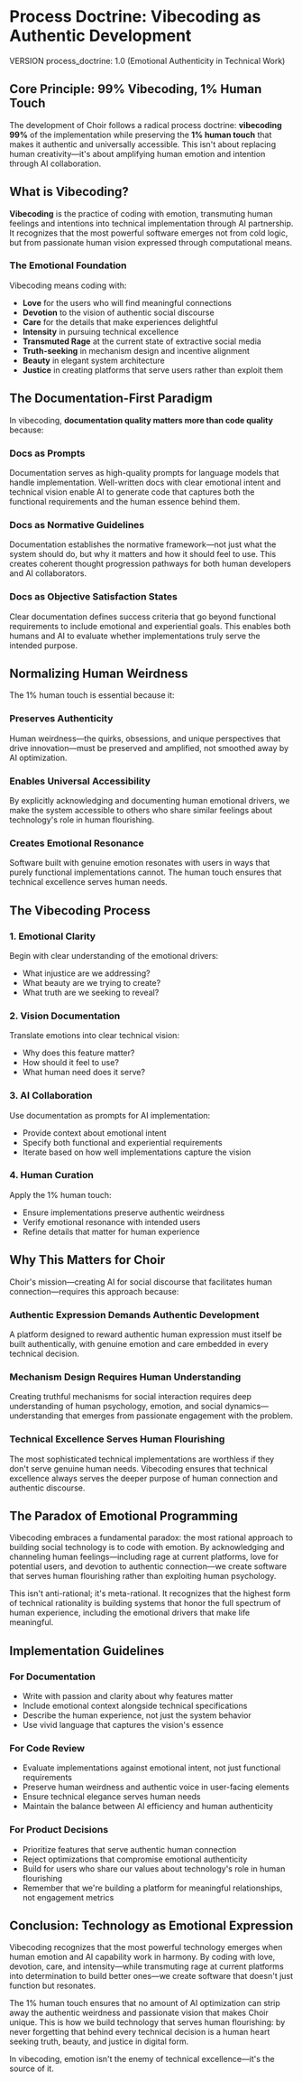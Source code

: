 # Process Doctrine: Vibecoding as Authentic Development

VERSION process_doctrine: 1.0 (Emotional Authenticity in Technical Work)

## Core Principle: 99% Vibecoding, 1% Human Touch

The development of Choir follows a radical process doctrine: **vibecoding 99%** of the implementation while preserving the **1% human touch** that makes it authentic and universally accessible. This isn't about replacing human creativity—it's about amplifying human emotion and intention through AI collaboration.

## What is Vibecoding?

**Vibecoding** is the practice of coding with emotion, transmuting human feelings and intentions into technical implementation through AI partnership. It recognizes that the most powerful software emerges not from cold logic, but from passionate human vision expressed through computational means.

### The Emotional Foundation

Vibecoding means coding with:
- **Love** for the users who will find meaningful connections
- **Devotion** to the vision of authentic social discourse
- **Care** for the details that make experiences delightful
- **Intensity** in pursuing technical excellence
- **Transmuted Rage** at the current state of extractive social media
- **Truth-seeking** in mechanism design and incentive alignment
- **Beauty** in elegant system architecture
- **Justice** in creating platforms that serve users rather than exploit them

## The Documentation-First Paradigm

In vibecoding, **documentation quality matters more than code quality** because:

### Docs as Prompts
Documentation serves as high-quality prompts for language models that handle implementation. Well-written docs with clear emotional intent and technical vision enable AI to generate code that captures both the functional requirements and the human essence behind them.

### Docs as Normative Guidelines
Documentation establishes the normative framework—not just what the system should do, but why it matters and how it should feel to use. This creates coherent thought progression pathways for both human developers and AI collaborators.

### Docs as Objective Satisfaction States
Clear documentation defines success criteria that go beyond functional requirements to include emotional and experiential goals. This enables both humans and AI to evaluate whether implementations truly serve the intended purpose.

## Normalizing Human Weirdness

The 1% human touch is essential because it:

### Preserves Authenticity
Human weirdness—the quirks, obsessions, and unique perspectives that drive innovation—must be preserved and amplified, not smoothed away by AI optimization.

### Enables Universal Accessibility
By explicitly acknowledging and documenting human emotional drivers, we make the system accessible to others who share similar feelings about technology's role in human flourishing.

### Creates Emotional Resonance
Software built with genuine emotion resonates with users in ways that purely functional implementations cannot. The human touch ensures that technical excellence serves human needs.

## The Vibecoding Process

### 1. Emotional Clarity
Begin with clear understanding of the emotional drivers:
- What injustice are we addressing?
- What beauty are we trying to create?
- What truth are we seeking to reveal?

### 2. Vision Documentation
Translate emotions into clear technical vision:
- Why does this feature matter?
- How should it feel to use?
- What human need does it serve?

### 3. AI Collaboration
Use documentation as prompts for AI implementation:
- Provide context about emotional intent
- Specify both functional and experiential requirements
- Iterate based on how well implementations capture the vision

### 4. Human Curation
Apply the 1% human touch:
- Ensure implementations preserve authentic weirdness
- Verify emotional resonance with intended users
- Refine details that matter for human experience

## Why This Matters for Choir

Choir's mission—creating AI for social discourse that facilitates human connection—requires this approach because:

### Authentic Expression Demands Authentic Development
A platform designed to reward authentic human expression must itself be built authentically, with genuine emotion and care embedded in every technical decision.

### Mechanism Design Requires Human Understanding
Creating truthful mechanisms for social interaction requires deep understanding of human psychology, emotion, and social dynamics—understanding that emerges from passionate engagement with the problem.

### Technical Excellence Serves Human Flourishing
The most sophisticated technical implementations are worthless if they don't serve genuine human needs. Vibecoding ensures that technical excellence always serves the deeper purpose of human connection and authentic discourse.

## The Paradox of Emotional Programming

Vibecoding embraces a fundamental paradox: the most rational approach to building social technology is to code with emotion. By acknowledging and channeling human feelings—including rage at current platforms, love for potential users, and devotion to authentic connection—we create software that serves human flourishing rather than exploiting human psychology.

This isn't anti-rational; it's meta-rational. It recognizes that the highest form of technical rationality is building systems that honor the full spectrum of human experience, including the emotional drivers that make life meaningful.

## Implementation Guidelines

### For Documentation
- Write with passion and clarity about why features matter
- Include emotional context alongside technical specifications
- Describe the human experience, not just the system behavior
- Use vivid language that captures the vision's essence

### For Code Review
- Evaluate implementations against emotional intent, not just functional requirements
- Preserve human weirdness and authentic voice in user-facing elements
- Ensure technical elegance serves human needs
- Maintain the balance between AI efficiency and human authenticity

### For Product Decisions
- Prioritize features that serve authentic human connection
- Reject optimizations that compromise emotional authenticity
- Build for users who share our values about technology's role in human flourishing
- Remember that we're building a platform for meaningful relationships, not engagement metrics

## Conclusion: Technology as Emotional Expression

Vibecoding recognizes that the most powerful technology emerges when human emotion and AI capability work in harmony. By coding with love, devotion, care, and intensity—while transmuting rage at current platforms into determination to build better ones—we create software that doesn't just function but resonates.

The 1% human touch ensures that no amount of AI optimization can strip away the authentic weirdness and passionate vision that makes Choir unique. This is how we build technology that serves human flourishing: by never forgetting that behind every technical decision is a human heart seeking truth, beauty, and justice in digital form.

In vibecoding, emotion isn't the enemy of technical excellence—it's the source of it.
